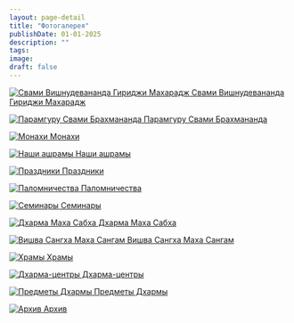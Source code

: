 ```yaml
---
layout: page-detail
title: "Фотогалерея"
publishDate: 01-01-2025
description: ""
tags:
image:
draft: false
---
```


[ ![Свами Вишнудевананда Гириджи Махарадж](/upload/iblock/3d3/3d3ad2356f96c69a2632185f2214dc02.png) Свами Вишнудевананда Гириджи Махарадж ](/foto/svami-vishnudevananda-giridzhi-makharadzh/) 

[ ![Парамгуру Свами Брахмананда](/upload/iblock/b24/b243f34770ac6fa9cfaf8ba9c917e5ea.jpg) Парамгуру Свами Брахмананда ](/foto/paramguru-svami-brakhmananda/) 

[ ![Монахи](/upload/iblock/870/8700ca5b3e981458cb67771780381cf3.jpg) Монахи ](/foto/monakhi/) 

[ ![Наши ашрамы](/upload/iblock/c6c/c6c06faf32ad3f8a68740c88cdc17773.jpg) Наши ашрамы ](/foto/nashi-ashramy/) 

[ ![Праздники](/upload/iblock/f6f/f6ffe385abd0b9a1acb506ba61934816.jpg) Праздники ](/foto/prazdniki/) 

[ ![Паломничества](/upload/iblock/0a9/0a9095b161e86a3e4679599d58338ea0.jpg) Паломничества ](/foto/palomnichestva/) 

[ ![Семинары](/upload/iblock/9b8/9b8d9c092c21d6b188dc139da1527e42.jpg) Семинары ](/foto/seminary/) 

[ ![Дхарма Маха Сабха](/upload/iblock/24f/24f162295753932bca86af85412ffdfe.jpg) Дхарма Маха Сабха ](/foto/dkharma-makha-sabkha/) 

[ ![Вишва Сангха Маха Сангам](/upload/iblock/546/54639815cc17a6e074d2d3a7b8f5fedc.png) Вишва Сангха Маха Сангам ](/foto/vishva-sangkha-makha-sangam/) 

[ ![Храмы](/upload/iblock/daa/daa052d9ed2a7a003b7d97871042cdeb.jpg) Храмы ](/foto/khramy/) 

[ ![Дхарма-центры](/upload/iblock/6a0/6a0da627db6260f14281a90a7cf4aa47.jpg) Дхарма-центры ](/foto/chelyabinskiy-dts/) 

[ ![Предметы Дхармы](/upload/iblock/33a/33aa0d568e748ebe4a38fbe6e2fb36c0.JPG) Предметы Дхармы ](/foto/predmety-dkharmy/) 

[ ![Архив](/upload/iblock/521/521571de0cdc0afce64103355c1a9412.jpg) Архив ](/foto/arkhiv/) 

